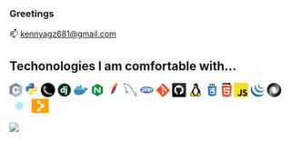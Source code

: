 ### Greetings

<!--
**KenNyagz/Kennyagz** is a ✨ _special_ ✨ repository because its `README.md` (this file) appears on your GitHub profile.

Here are some ideas to get you started:

- 🔭 I’m currently working on ...
- 🌱 I’m currently learning ...
- 👯 I’m looking to collaborate on ...
- 🤔 I’m looking for help with ...
- 💬 Ask me about ...
- 📫 kennyagz681@gmail.com
- 😄 Pronouns: ...
- ⚡ Fun fact: ...
-->
📫 kennyagz681@gmail.com

## Techonologies I am comfortable with...

<code><img title="C" height="25" src="images/c.svg"></code>
<code><img title="PYthon" height="25" src="images/python.svg"></code>
<code><img title="Flask" height="25" src="images/flask.png"></code>
<code><img title="Django" height="25" src="images/django.png"></code>
<code><img title="Docker" height="25" src="images/docker.svg"></code>
<code><img title="Nginx" height="25" src="images/nginx.svg"></code>
<code><img title="Apache" height="25" src="images/apache.svg"></code>
<code><img title="MySQL" height="25" src="images/mysql.svg"></code>
<code><img title="PHP" height="25" src="images/php.svg"></code>
<code><img title="Git" height="24" src="images/git.svg"></code>
<code><img title="GitHub" height="25" src="images/github.svg"></code>
<code><img title="Linux" height="25" src="images/linux.png"></code>
<code><img title="CSS" height="25" src="images/css.svg"></code>
<code><img title="HTML" height="25" src="images/html5.svg"></code>
<code><img title="Javascript" height="25" src="images/javascript.svg"></code>
<code><img title="Jquery" height="25" src="images/jquery.svg"></code>
<code><img title="JSON" height="25" src="images/json.svg"></code>
<code><img title="React" height="25" src="images/react.svg"></code>
<code><img title="Puppet" height="25" src="images/puppet.png"></code>




[![](https://visitcount.itsvg.in/api?id=kennyagz&label=Profile%20Views&color=12&pretty=false)](https://visitcount.itsvg.in)
